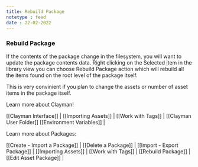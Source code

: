 ```yaml
---
title: Rebuild Package
notetype : feed
date : 22-02-2022
---
```

### Rebuild Package

If the contents of the package change in the filesystem, you will want to update the package contents data.
Right clicking on the Selected item in the library view you can choose Rebuild Package action which will rebuild all the items found on the root level of the package itself.

This is very convinient if you plan to change the assets or number of asset items in the package itself.


Learn more about Clayman!

[[Clayman Interface]] | 
[[Importing Assets]] | 
[[Work with Tags]] | 
[[Clayman User Folder]]
[[Environment Variables]] |


Learn more about Packages:

[[Create - Import a Package]] | 
[[Delete a Package]] | 
[[Import - Export Package]] | 
[[Importing Assets]] | 
[[Work with Tags]] | 
[[Rebuild Package]] | 
[[Edit Asset Package]] | 